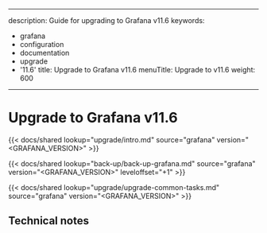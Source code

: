 -----

description: Guide for upgrading to Grafana v11.6
keywords:

- grafana
- configuration
- documentation
- upgrade
- '11.6'
  title: Upgrade to Grafana v11.6
  menuTitle: Upgrade to v11.6
  weight: 600

-----

# Upgrade to Grafana v11.6

{{\< docs/shared lookup="upgrade/intro.md" source="grafana" version="\<GRAFANA\_VERSION\>" \>}}

{{\< docs/shared lookup="back-up/back-up-grafana.md" source="grafana" version="\<GRAFANA\_VERSION\>" leveloffset="+1" \>}}

{{\< docs/shared lookup="upgrade/upgrade-common-tasks.md" source="grafana" version="\<GRAFANA\_VERSION\>" \>}}

## Technical notes
